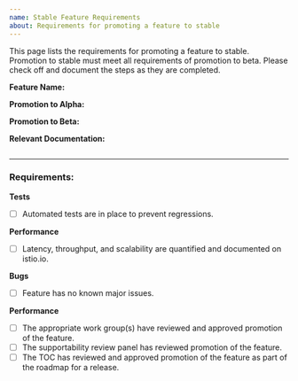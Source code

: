 ```yaml
---
name: Stable Feature Requirements
about: Requirements for promoting a feature to stable
---
```


This page lists the requirements for promoting a feature to stable. Promotion to stable must meet all requirements of promotion to beta. Please check off and document the steps as they are completed.

**Feature Name:** 

**Promotion to Alpha:**

**Promotion to Beta:**

**Relevant Documentation:**

```
```

--- 

### Requirements: 

**Tests**

- [ ] Automated tests are in place to prevent regressions. 

**Performance**

- [ ] Latency, throughput, and scalability are quantified and documented on
	istio.io. 

**Bugs**

- [ ] Feature has no known major issues. 

**Performance**

- [ ] The appropriate work group(s) have reviewed and approved promotion of the feature.
- [ ] The supportability review panel has reviewed promotion of the feature.  
- [ ] The TOC has reviewed and approved promotion of the feature as part of the
	roadmap for a release.
